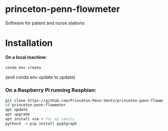 # princeton-penn-flowmeter
Software for patent and nurse stations

# Installation

#### On a local machine:

```bash
conda env create
```

(and conda env update to update)
 
### On a Raspberry Pi running Raspbian:
 
```bash
git clone https://github.com/Princeton-Penn-Vents/princeton-penn-flowmeter
cd princeton-penn-flowmeter
apt update
apt upgrade
apt install vim # for my sanity
python3 -m pip install pyqtgraph
```
